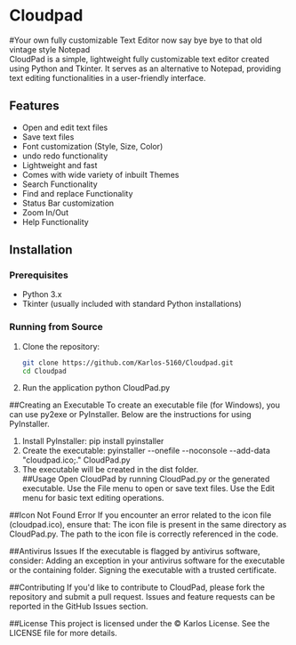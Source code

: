 # Cloudpad
#Your own fully customizable Text Editor now say bye bye to that old vintage style Notepad <br>
CloudPad is a simple, lightweight fully customizable text editor created using Python and Tkinter. It serves as an alternative to Notepad, providing text editing functionalities in a user-friendly interface.

## Features

- Open and edit text files
- Save text files
- Font customization (Style, Size, Color)
- undo redo functionality
- Lightweight and fast
- Comes with wide variety of inbuilt Themes
- Search Functionality
- Find and replace Functionality
- Status Bar customization
- Zoom In/Out
- Help Functionality

## Installation

### Prerequisites

- Python 3.x
- Tkinter (usually included with standard Python installations)

### Running from Source

1. Clone the repository:
   ```bash
   git clone https://github.com/Karlos-5160/Cloudpad.git
   cd Cloudpad
2. Run the application
     python CloudPad.py
   
##Creating an Executable
  To create an executable file (for Windows), you can use py2exe or PyInstaller. Below are the instructions for using PyInstaller.
  1. Install PyInstaller:
      pip install pyinstaller
  2. Create the executable:
      pyinstaller --onefile --noconsole --add-data "cloudpad.ico;." CloudPad.py
  3. The executable will be created in the dist folder.   
##Usage
Open CloudPad by running CloudPad.py or the generated executable.
Use the File menu to open or save text files.
Use the Edit menu for basic text editing operations.

##Icon Not Found Error
  If you encounter an error related to the icon file (cloudpad.ico), ensure that:
    The icon file is present in the same directory as CloudPad.py.
    The path to the icon file is correctly referenced in the code.
  
##Antivirus Issues
  If the executable is flagged by antivirus software, consider:
    Adding an exception in your antivirus software for the executable or the containing folder.
    Signing the executable with a trusted certificate.
    
##Contributing
  If you'd like to contribute to CloudPad, please fork the repository and submit a pull request. Issues and feature requests can be reported in the GitHub Issues section.

##License
  This project is licensed under the © Karlos License. See the LICENSE file for more details.
